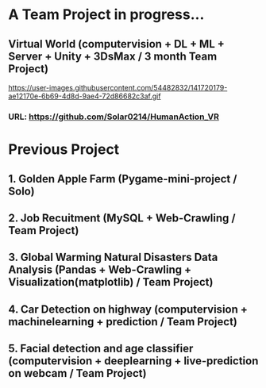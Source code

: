 # A Team Project in progress...
## Virtual World (computervision + DL + ML + Server + Unity + 3DsMax / 3 month Team Project)
https://user-images.githubusercontent.com/54482832/141720179-ae12170e-6b69-4d8d-9ae4-72d86682c3af.gif
### URL: https://github.com/Solar0214/HumanAction_VR


# Previous Project

## 1. Golden Apple Farm (Pygame-mini-project / Solo)


## 2. Job Recuitment (MySQL + Web-Crawling / Team Project)


## 3. Global Warming Natural Disasters Data Analysis (Pandas + Web-Crawling + Visualization(matplotlib) / Team Project)


## 4. Car Detection on highway (computervision + machinelearning + prediction / Team Project)


## 5. Facial detection and age classifier (computervision + deeplearning + live-prediction on webcam / Team Project)


